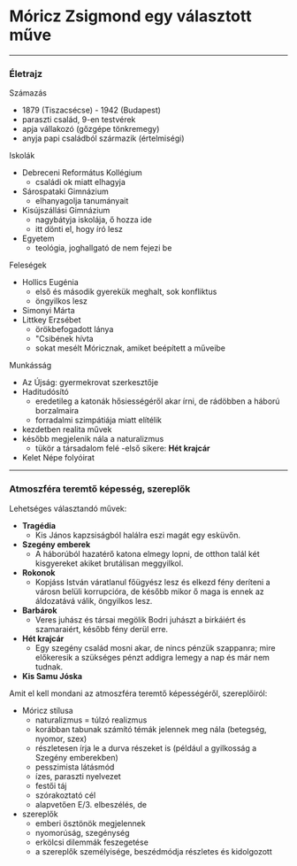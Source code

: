 # Móricz Zsigmond egy választott műve
---
### Életrajz
Számazás
- 1879 (Tiszacsécse) - 1942 (Budapest)
- paraszti család, 9-en testvérek
- apja vállakozó (gőzgépe tönkremegy)
- anyja papi családból származik (értelmiségi)

Iskolák
- Debreceni Református Kollégium
    - családi ok miatt elhagyja
- Sárospataki Gimnázium
    - elhanyagolja tanumányait
- Kisújszállási Gimnázium
    - nagybátyja iskolája, ő hozza ide
    - itt dönti el, hogy író lesz
- Egyetem
    - teológia, joghallgató de nem fejezi be

Feleségek
- Hollics Eugénia
    - első és második gyerekük meghalt, sok konfliktus
    - öngyilkos lesz
- Simonyi Márta
- Littkey Erzsébet
    - örökbefogadott lánya
    - "Csibének hívta
    - sokat mesélt Móricznak, amiket beépített a műveibe

Munkásság
- Az Újság: gyermekrovat szerkesztője
- Haditudósító
    - eredetileg a katonák hősiességéről akar írni, de rádöbben a háború borzalmaira
    - forradalmi szimpátiája miatt elítélik
- kezdetben realita művek
- később megjelenik nála a naturalizmus
    - tükör a társadalom felé
-első sikere: **Hét krajcár**
- Kelet Népe folyóirat
---
### Atmoszféra teremtő képesség, szereplők
Lehetséges választandó művek:
- **Tragédia**
    - Kis János kapzsiságból halálra eszi magát egy esküvőn.
- **Szegény emberek**
    - A háborúból hazatérő katona elmegy lopni, de otthon talál két kisgyereket akiket brutálisan meggyilkol.
- **Rokonok**
    - Kopjáss István váratlanul főügyész lesz és elkezd fény deríteni a városn belüli korrupcióra, de később mikor ő maga is ennek az áldozatává válik, öngyilkos lesz.
- **Barbárok**
    - Veres juhász és társai megölik Bodri juhászt a birkáiért és szamaraiért, később fény derül erre.
- **Hét krajcár**
    - Egy szegény család mosni akar, de nincs pénzük szappanra; mire előkeresik a szükséges pénzt addigra lemegy a nap és már nem tudnak.
- **Kis Samu Jóska**

Amit el kell mondani az atmoszféra teremtő képességéről, szereplőiról:
- Móricz stílusa
    - naturalizmus = túlzó realizmus
    - korábban tabunak számító témák jelennek meg nála (betegség, nyomor, szex)
    - részletesen írja le a durva részeket is (például a gyilkosság a Szegény emberekben)
    - pesszimista látásmód
    - ízes, paraszti nyelvezet
    - festői táj
    - szórakoztató cél
    - alapvetően E/3. elbeszélés, de 
- szereplők
    - emberi ösztönök megjelennek
    - nyomorúság, szegénység
    - erkölcsi dilemmák feszegetése
    - a szereplők személyisége, beszédmódja részletes és kidolgozott
